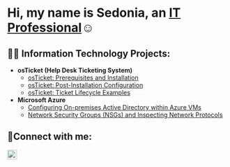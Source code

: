<h1>Hi, my name is Sedonia, an <a href="https://linkedin.com/in/sedonia-beverly-b65bb5110">IT Professional</a>☺</h1>

<h2>👨‍💻 Information Technology Projects:</h2>

- <b>osTicket (Help Desk Ticketing System)</b>
  - [osTicket: Prerequisites and Installation](https://github.com/doni2D-moon/osticket-prereqs)
  - [osTicket: Post-Installation Configuration](https://github.com/doni2D-moon/post-install-config)
  - [osTicket: Ticket Lifecycle Examples](https://github.com/doni2D-moon/ticket-lifecycle)
- <b>Microsoft Azure</b>
  - [Configuring On-premises Active Directory within Azure VMs](https://github.com/doni2D-moon/configure-ad)
  - [Network Security Groups (NSGs) and Inspecting Network Protocols](https://github.com/doni2D-moon/azure-network-protocols)

<h2>🤳Connect with me:</h2>

[<img align="left" alt="Sedonia | LinkedIn" width="22px" src="https://cdn.jsdelivr.net/npm/simple-icons@v3/icons/linkedin.svg" />][linkedin]

[linkedin]: https://linkedin.com/in/sedonia-beverly-b65bb5110
